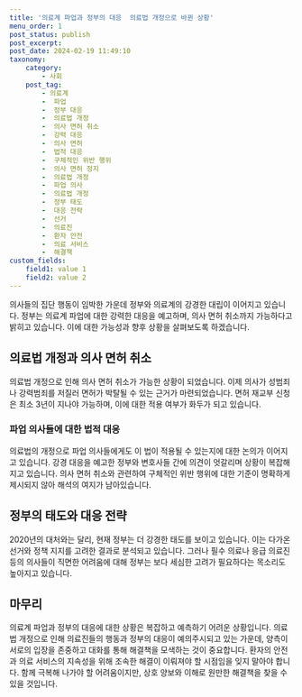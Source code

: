 ```yaml
---
title: '의료계 파업과 정부의 대응  의료법 개정으로 바뀐 상황'
menu_order: 1
post_status: publish
post_excerpt: 
post_date: 2024-02-19 11:49:10
taxonomy:
    category:
        - 사회
    post_tag:
        - 의료계
        -  파업
        -  정부 대응
        -  의료법 개정
        -  의사 면허 취소
        -  강력 대응
        -  의사 면허
        -  법적 대응
        -  구체적인 위반 행위
        -  의사 면허 정지
        -  의료법 개정
        -  파업 의사
        -  의료법 개정
        -  정부 태도
        -  대응 전략
        -  선거
        -  의료진
        -  환자 안전
        -  의료 서비스
        -  해결책
custom_fields:
    field1: value 1
    field2: value 2
---
```


의사들의 집단 행동이 임박한 가운데 정부와 의료계의 강경한 대립이 이어지고 있습니다. 정부는 의료계 파업에 대한 강력한 대응을 예고하며, 의사 면허 취소까지 가능하다고 밝히고 있습니다. 이에 대한 가능성과 향후 상황을 살펴보도록 하겠습니다.
## 의료법 개정과 의사 면허 취소
의료법 개정으로 인해 의사 면허 취소가 가능한 상황이 되었습니다. 이제 의사가 성범죄나 강력범죄를 저질러 면허가 박탈될 수 있는 근거가 마련되었습니다. 면허 재교부 신청은 최소 3년이 지나야 가능하며, 이에 대한 적용 여부가 화두가 되고 있습니다.
### 파업 의사들에 대한 법적 대응
의료법의 개정으로 파업 의사들에게도 이 법이 적용될 수 있는지에 대한 논의가 이어지고 있습니다. 강경 대응을 예고한 정부와 변호사들 간에 의견이 엇갈리며 상황이 복잡해지고 있습니다. 의사 면허 취소와 관련하여 구체적인 위반 행위에 대한 기준이 명확하게 제시되지 않아 해석의 여지가 남아있습니다.
## 정부의 태도와 대응 전략
2020년의 대처와는 달리, 현재 정부는 더 강경한 태도를 보이고 있습니다. 이는 다가온 선거와 정책 지지를 고려한 결과로 분석되고 있습니다. 그러나 필수 의료나 응급 의료진 등의 의사들이 직면한 어려움에 대해 정부는 보다 세심한 고려가 필요하다는 목소리도 높아지고 있습니다.
## 마무리
의료계 파업과 정부의 대응에 대한 상황은 복잡하고 예측하기 어려운 상황입니다. 의료법 개정으로 인해 의료진들의 행동과 정부의 대응이 예의주시되고 있는 가운데, 양측이 서로의 입장을 존중하고 대화를 통해 해결책을 모색하는 것이 중요합니다. 환자의 안전과 의료 서비스의 지속성을 위해 조속한 해결이 이뤄져야 할 시점임을 잊지 말아야 합니다. 함께 극복해 나가야 할 어려움이지만, 상호 양보와 이해로 원만한 해결책을 찾을 수 있을 것입니다.
